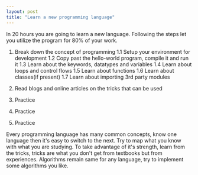 ```yaml
---
layout: post
title: "Learn a new programming language"
---
```


In 20 hours you are going to learn a new language. Following the steps let you utilize the program for 80% of your work.

1. Break down the concept of programming
1.1 Setup your environment for development
1.2 Copy past the hello-world program, compile it and run it
1.3 Learn about the keywords, datatypes and variables
1.4 Learn about loops and control flows
1.5 Learn about functions
1.6 Learn about classes(if present)
1.7 Learn about importing 3rd party modules

2. Read blogs and online articles on the tricks that can be used
3. Practice
4. Practice
5. Practice

Every programming language has many common concepts, know one language then it's easy to switch to the next. Try to map what you know with what you are studying. To take advantage of it's strength, learn from the tricks, tricks are what you don't get from textbooks but from experiences. Algorithms remain same for any language, try to implement some algorithms you like.




